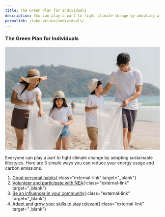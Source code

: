 ```yaml
---
title: The Green Plan for Individuals
description: You can play a part to fight climate change by adopting a sustainable lifestyle and habits. Learn how you can help with the Green Plan for Individuals. 
permalink: /take-action/individuals/
---
```


### The Green Plan for Individuals

![The Green Plan For Individuals](/images/greenplan/gp_individual.jpg)

Everyone can play a part to fight climate change by adopting sustainable lifestyles. Here are 3 simple ways you can reduce your energy usage and carbon emissions.

1. [Good personal habits](https://www.mse.gov.sg/take-action/individuals){:class="external-link" target="_blank"}
2. [Volunteer and participate with NEA](https://www.nea.gov.sg/programmes-grants/volunteering){:class="external-link" target="_blank"}
3. [Be an influencer in your community](https://www.mse.gov.sg/resources/){:class="external-link" target="_blank"}
4. [Adapt and grow your skills to stay relevant](https://www.mti.gov.sg/Transforming-Industries/For-Individual){:class="external-link" target="_blank"}

